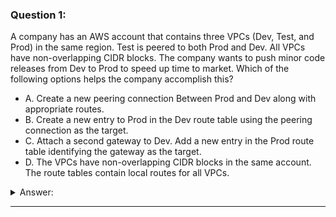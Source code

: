 ### Question 1:

A company has an AWS account that contains three VPCs (Dev, Test, and Prod) in the same region. Test is peered to both Prod and Dev. All VPCs have non-overlapping CIDR blocks. The company wants to push minor code releases from Dev to Prod to speed up time to market. Which of the following options helps the company accomplish this?

- A. Create a new peering connection Between Prod and Dev along with appropriate routes.
- B. Create a new entry to Prod in the Dev route table using the peering connection as the target.
- C. Attach a second gateway to Dev. Add a new entry in the Prod route table identifying the gateway as the target.
- D. The VPCs have non-overlapping CIDR blocks in the same account. The route tables contain local routes for all VPCs.

<details><summary>Answer:</summary><p>
[]

Explanation:

Question 1@http://jayendrapatil.com/aws-vpc-peering/

</p></details><hr>


